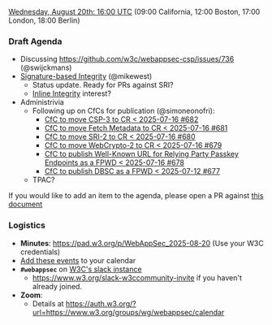 [Wednesday, August 20th: 16:00 UTC](https://www.timeanddate.com/worldclock/fixedtime.html?iso=202508120T1600) (09:00 California, 12:00 Boston, 17:00 London, 18:00 Berlin)

### Draft Agenda

* Discussing https://github.com/w3c/webappsec-csp/issues/736 (@swijckmans)
* [Signature-based Integrity](https://wicg.github.io/signature-based-sri) (@mikewest)
  * Status update. Ready for PRs against SRI?
  * [Inline Integrity](https://mikewest.github.io/inline-integrity/) interest?
* Administrivia
  * Following up on CfCs for publication (@simoneonofri):
    * [CfC to move CSP-3 to CR < 2025-07-16 #682](https://github.com/w3c/webappsec/issues/682)
    * [CfC to move Fetch Metadata to CR < 2025-07-16 #681](https://github.com/w3c/webappsec/issues/681)
    * [CfC to move SRI-2 to CR < 2025-07-16 #680](https://github.com/w3c/webappsec/issues/680)
    * [CfC to move WebCrypto-2 to CR < 2025-07-16 #679](https://github.com/w3c/webappsec/issues/679)
    * [CfC to publish Well-Known URL for Relying Party Passkey Endpoints as a FPWD < 2025-07-16 #678](https://github.com/w3c/webappsec/issues/678)
    * [CfC to publish DBSC as a FPWD < 2025-07-12 #677](https://github.com/w3c/webappsec/issues/677)
  * TPAC?

If you would like to add an item to the agenda, please open a PR against [this document](https://github.com/w3c/webappsec/blob/main/meetings/2025/2025-08-20-agenda.md)

### Logistics

*   **Minutes**: <https://pad.w3.org/p/WebAppSec_2025-08-20> (Use your W3C credentials)
*   [Add these events](https://www.w3.org/groups/wg/webappsec/calendar#export) to your calendar
*   **`#webappsec`** on [W3C's slack instance](https://w3ccommunity.slack.com/)
    * <https://www.w3.org/slack-w3ccommunity-invite> if you haven't already joined.
*   **Zoom**:
    * Details at <https://auth.w3.org/?url=https://www.w3.org/groups/wg/webappsec/calendar>
